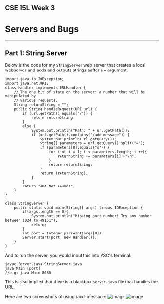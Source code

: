## CSE 15L Week 3
# Servers and Bugs
---

## Part 1: String Server
Below is the code for my `StringServer` web server that creates a local webserver and adds and outputs strings aafter a `=` argument:

    import java.io.IOException;
    import java.net.URI;
    class Handler implements URLHandler {
        // The one bit of state on the server: a number that will be manipulated by
        // various requests.
        String returnString = "";
        public String handleRequest(URI url) {
            if (url.getPath().equals("/")) {
                return returnString;
            }
            else {
                System.out.println("Path: " + url.getPath());
                if (url.getPath().contains("/add-message")) {
                    System.out.println(url.getQuery());
                    String[] parameters = url.getQuery().split("=");
                    if (parameters[0].equals("s")) {
                        for (int i = 1; i < parameters.length; i ++){
                            returnString += parameters[i] +"\n";
                        }
                        return returnString;
                    }
                    return (returnString);
                }
            }
            return "404 Not Found!";
        }
    }

    class StringServer {
        public static void main(String[] args) throws IOException {
            if(args.length == 0){
                System.out.println("Missing port number! Try any number between 1024 to 49151");
                return;
            }
            int port = Integer.parseInt(args[0]);
            Server.start(port, new Handler());
        }
    }

And to run the server, you would input this into VSC's terminal:

    javac Server.java StringServer.java
    java Main [port]
    //e.g: java Main 8080
This is also implied that there is a blackbox `Server.java` file that handles the URL.

Here are  two screenshots of using /add-message:
![image](https://user-images.githubusercontent.com/122484639/215359935-aad0828f-078b-4de3-9d15-843254a26bd2.png)
![image](https://user-images.githubusercontent.com/122484639/215359952-5ce1e7ce-48bf-4e85-ac5a-1cfe57ffcdee.png)
